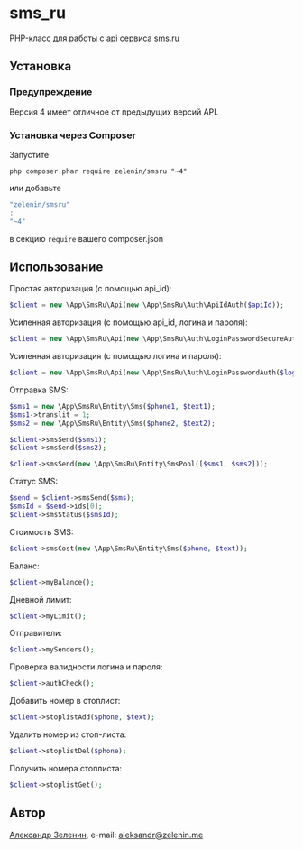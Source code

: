 # sms_ru

PHP-класс для работы с api сервиса [sms.ru](http://sms.ru)

## Установка

### Предупреждение

Версия 4 имеет отличное от предыдущих версий API.

### Установка через Composer

Запустите

```
php composer.phar require zelenin/smsru "~4"
```

или добавьте

```js
"zelenin/smsru"
:
"~4"
```

в секцию ```require``` вашего composer.json

## Использование

Простая авторизация (с помощью api_id):

```php
$client = new \App\SmsRu\Api(new \App\SmsRu\Auth\ApiIdAuth($apiId));
```

Усиленная авторизация (с помощью api_id, логина и пароля):

```php
$client = new \App\SmsRu\Api(new \App\SmsRu\Auth\LoginPasswordSecureAuth($login, $password, $apiId));
```

Усиленная авторизация (с помощью логина и пароля):

```php
$client = new \App\SmsRu\Api(new \App\SmsRu\Auth\LoginPasswordAuth($login, $password));
```

Отправка SMS:

```php
$sms1 = new \App\SmsRu\Entity\Sms($phone1, $text1);
$sms1->translit = 1;
$sms2 = new \App\SmsRu\Entity\Sms($phone2, $text2);

$client->smsSend($sms1);
$client->smsSend($sms2);

$client->smsSend(new \App\SmsRu\Entity\SmsPool([$sms1, $sms2]));
```

Статус SMS:

```php
$send = $client->smsSend($sms);
$smsId = $send->ids[0];
$client->smsStatus($smsId);
```

Стоимость SMS:

```php
$client->smsCost(new \App\SmsRu\Entity\Sms($phone, $text));
```

Баланс:

```php
$client->myBalance();
```

Дневной лимит:

```php
$client->myLimit();
```

Отправители:

```php
$client->mySenders();
```

Проверка валидности логина и пароля:

```php
$client->authCheck();
```

Добавить номер в стоплист:

```php
$client->stoplistAdd($phone, $text);
```

Удалить номер из стоп-листа:

```php
$client->stoplistDel($phone);
```

Получить номера стоплиста:

```php
$client->stoplistGet();
```

## Автор

[Александр Зеленин](https://github.com/zelenin/), e-mail: [aleksandr@zelenin.me](mailto:aleksandr@zelenin.me)
